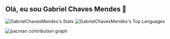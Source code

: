 ## Olá, eu sou Gabriel Chaves Mendes 👋

![GabrielChavesMendes's Stats](https://github-readme-stats.vercel.app/api?username=GabrielChavesMendes&theme=tokyonight&show_icons=true&hide_border=false&count_private=false)
![GabrielChavesMendes's Top Languages](https://github-readme-stats.vercel.app/api/top-langs/?username=GabrielChavesMendes&theme=tokyonight&show_icons=true&hide_border=false&layout=compact)


<picture>
  <source media="(prefers-color-scheme: dark)" srcset="https://raw.githubusercontent.com/GabrielChavesMendes/GabrielChavesMendes/output/pacman-contribution-graph-dark.svg">
  <source media="(prefers-color-scheme: light)" srcset="https://raw.githubusercontent.com/GabrielChavesMendes/GabrielChavesMendes/output/pacman-contribution-graph.svg">
  <img alt="pacman contribution graph" src="https://raw.githubusercontent.com/GabrielChavesMendes/GabrielChavesMendes/output/pacman-contribution-graph.svg">
</picture>
